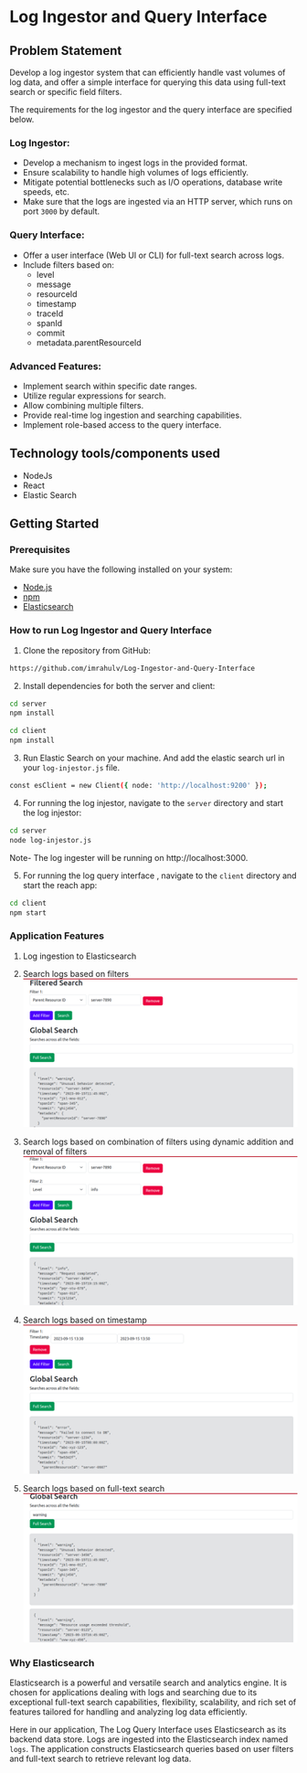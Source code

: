 # Log Ingestor and Query Interface

## Problem Statement
Develop a log ingestor system that can efficiently handle vast volumes of log data, and offer a simple interface for querying this data using full-text search or specific field filters.

The requirements for the log ingestor and the query interface are specified below.

### Log Ingestor:

- Develop a mechanism to ingest logs in the provided format.
- Ensure scalability to handle high volumes of logs efficiently.
- Mitigate potential bottlenecks such as I/O operations, database write speeds, etc.
- Make sure that the logs are ingested via an HTTP server, which runs on port `3000` by default.

### Query Interface:

- Offer a user interface (Web UI or CLI) for full-text search across logs.
- Include filters based on:
    - level
    - message
    - resourceId
    - timestamp
    - traceId
    - spanId
    - commit
    - metadata.parentResourceId


### Advanced Features:

- Implement search within specific date ranges.
- Utilize regular expressions for search.
- Allow combining multiple filters.
- Provide real-time log ingestion and searching capabilities.
- Implement role-based access to the query interface.

## Technology tools/components used
- NodeJs
- React
- Elastic Search

## Getting Started

### Prerequisites
Make sure you have the following installed on your system:
- [Node.js](https://nodejs.org/)
- [npm](https://www.npmjs.com/)
- [Elasticsearch](https://www.elastic.co/)

### How to run Log Ingestor and Query Interface

1. Clone the repository from GitHub:
```bash
https://github.com/imrahulv/Log-Ingestor-and-Query-Interface
```

2. Install dependencies for both the server and client:

```bash
cd server
npm install
```
```bash
cd client
npm install
```
3. Run Elastic Search on your machine. And add the elastic search url in your `log-injestor.js` file.
```bash
const esClient = new Client({ node: 'http://localhost:9200' });
```

4. For running the log injestor, navigate to the `server` directory and start the log injestor:

```bash
cd server
node log-injestor.js
```
Note- The log ingester will be running on http://localhost:3000.

5. For running the log query interface , navigate to the `client` directory and start the reach app:

```bash
cd client
npm start
```

### Application Features

1. Log ingestion to Elasticsearch

2. Search logs based on filters
![App Screenshot](media/demo1.png)

3. Search logs based on combination of filters using dynamic addition and removal of filters
![App Screenshot](media/demo2.png)

4. Search logs based on timestamp
![App Screenshot](media/timestamp.png)

5. Search logs based on full-text search
![App Screenshot](media/demo3.png)

### Why Elasticsearch

Elasticsearch is a powerful and versatile search and analytics engine. It is chosen for applications dealing with logs and searching due to its exceptional full-text search capabilities, flexibility, scalability, and rich set of features tailored for handling and analyzing log data efficiently.

Here in our application, The Log Query Interface uses Elasticsearch as its backend data store. Logs are ingested into the Elasticsearch index named `logs`. The application constructs Elasticsearch queries based on user filters and full-text search to retrieve relevant log data.


